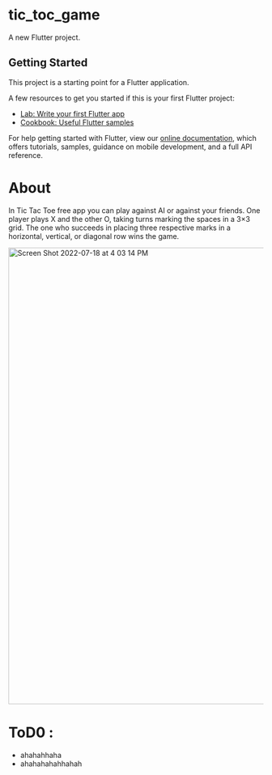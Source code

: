 
# tic_toc_game

A new Flutter project.

## Getting Started

This project is a starting point for a Flutter application.

A few resources to get you started if this is your first Flutter project:

- [Lab: Write your first Flutter app](https://flutter.dev/docs/get-started/codelab)
- [Cookbook: Useful Flutter samples](https://flutter.dev/docs/cookbook)

For help getting started with Flutter, view our
[online documentation](https://flutter.dev/docs), which offers tutorials,
samples, guidance on mobile development, and a full API reference.


# About
In Tic Tac Toe free app you can play against AI or against your friends. One player plays X and the other O, taking turns marking the spaces in a 3×3 grid. The one who succeeds in placing three respective marks in a horizontal, vertical, or diagonal row wins the game.






<img width="902" alt="Screen Shot 2022-07-18 at 4 03 14 PM" src="https://user-images.githubusercontent.com/106480594/179618519-39a36d34-643f-41d4-8e3c-2b82038ee03e.png">





# ToD0 :
-  ahahahhaha
-  ahahahahahhahah
